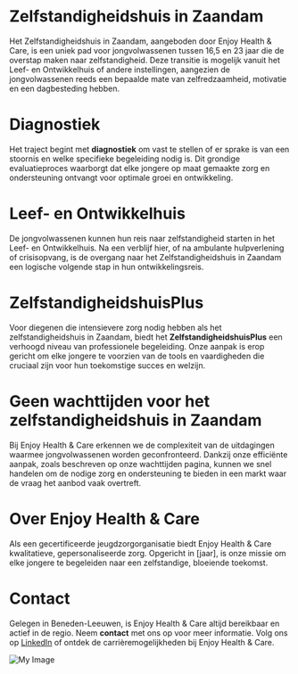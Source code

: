 # Zelfstandigheidshuis in Zaandam

Het Zelfstandigheidshuis in Zaandam, aangeboden door Enjoy Health & Care, is een uniek pad voor jongvolwassenen  tussen 16,5 en 23 jaar die de overstap maken naar zelfstandigheid. Deze transitie is mogelijk vanuit het Leef- en Ontwikkelhuis of andere instellingen, aangezien de jongvolwassenen  reeds een bepaalde mate van zelfredzaamheid, motivatie en een dagbesteding hebben.

# Diagnostiek
Het traject begint met **diagnostiek** om vast te stellen of er sprake is van een stoornis en welke specifieke begeleiding nodig is. Dit grondige evaluatieproces waarborgt dat elke jongere op maat gemaakte zorg en ondersteuning ontvangt voor optimale groei en ontwikkeling.

# Leef- en Ontwikkelhuis
De jongvolwassenen  kunnen hun reis naar zelfstandigheid starten in het Leef- en Ontwikkelhuis. Na een verblijf hier, of na ambulante hulpverlening of crisisopvang, is de overgang naar het Zelfstandigheidshuis in Zaandam een logische volgende stap in hun ontwikkelingsreis.

# ZelfstandigheidshuisPlus
Voor diegenen die intensievere zorg nodig hebben als het zelfstandigheidshuis in Zaandam, biedt het **ZelfstandigheidshuisPlus** een verhoogd niveau van professionele begeleiding. Onze aanpak is erop gericht om elke jongere te voorzien van de tools en vaardigheden die cruciaal zijn voor hun toekomstige succes en welzijn.

# Geen wachttijden voor het zelfstandigheidshuis in Zaandam
Bij Enjoy Health & Care erkennen we de complexiteit van de uitdagingen waarmee jongvolwassenen  worden geconfronteerd. Dankzij onze efficiënte aanpak, zoals beschreven op onze wachttijden pagina, kunnen we snel handelen om de nodige zorg en ondersteuning te bieden in een markt waar de vraag het aanbod vaak overtreft.

# Over Enjoy Health & Care
Als een gecertificeerde jeugdzorgorganisatie biedt Enjoy Health & Care kwalitatieve, gepersonaliseerde zorg. Opgericht in [jaar], is onze missie om elke jongere te begeleiden naar een zelfstandige, bloeiende toekomst.

# Contact
Gelegen in Beneden-Leeuwen, is Enjoy Health & Care altijd bereikbaar en actief in de regio. Neem **contact** met ons op voor meer informatie. Volg ons op [LinkedIn](https://www.linkedin.com/in/aissam-allaoui-6438512a8?utm_source=share&utm_campaign=share_via&utm_content=profile&utm_medium=ios_app) of ontdek de carrièremogelijkheden bij Enjoy Health & Care.

![My Image](/images/services/Zelfstandigheidshuis-in-Tiel.webp)